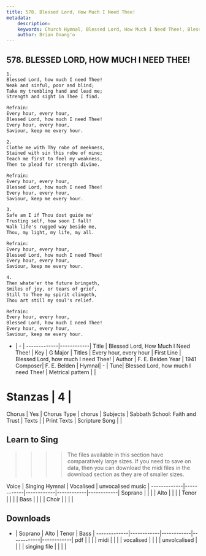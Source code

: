 ```yaml
---
title: 578. Blessed Lord, How Much I Need Thee!
metadata:
    description: 
    keywords: Church Hymnal, Blessed Lord, How Much I Need Thee!, Blessed Lord, how much I need Thee!, Every hour, every hour
    author: Brian Onang'o
---
```



## 578. BLESSED LORD, HOW MUCH I NEED THEE!

```txt
1.
Blessed Lord, how much I need Thee! 
Weak and sinful, poor and blind; 
Take my trembling hand and lead me; 
Strength and sight in Thee I find. 

Refrain:
Every hour, every hour, 
Blessed Lord, how much I need Thee! 
Every hour, every hour, 
Saviour, keep me every hour. 

2.
Clothe me with Thy robe of meekness, 
Stained with sin this robe of mine; 
Teach me first to feel my weakness, 
Then to plead for strength divine. 

Refrain:
Every hour, every hour, 
Blessed Lord, how much I need Thee! 
Every hour, every hour, 
Saviour, keep me every hour. 

3.
Safe am I if Thou dost guide me' 
Trusting self, how soon I fall! 
Walk life's rugged way beside me, 
Thou, my light, my life, my all. 

Refrain:
Every hour, every hour, 
Blessed Lord, how much I need Thee! 
Every hour, every hour, 
Saviour, keep me every hour. 

4.
Then whate'er the future bringeth, 
Smiles of joy, or tears of grief, 
Still to Thee my spirit clingeth, 
Thou art still my soul's relief.

Refrain:
Every hour, every hour, 
Blessed Lord, how much I need Thee! 
Every hour, every hour, 
Saviour, keep me every hour. 

```

- |   -  |
-------------|------------|
Title | Blessed Lord, How Much I Need Thee! |
Key | G Major |
Titles | Every hour, every hour |
First Line | Blessed Lord, how much I need Thee! |
Author | F. E. Belden
Year | 1941
Composer| F. E. Belden |
Hymnal|  - |
Tune| Blessed Lord, how much I need Thee! |
Metrical pattern | |
# Stanzas | 4 |
Chorus | Yes |
Chorus Type | chorus |
Subjects | Sabbath School: Faith and Trust |
Texts |  |
Print Texts | 
Scripture Song |  |
  
## Learn to Sing

>>>> The files available in this section have comparatively large sizes. If you need to save on data, then you can download the midi files in the download section as they are of smaller sizes.

Voice |  Singing Hymnal | Vocalised | unvocalised music |
-------------|------------|------------|------------|------------|
Soprano | | | |
Alto | | | |
Tenor | | | |
Bass | | | |
Choir | | | |

## Downloads

- |  Soprano | Alto | Tenor | Bass |
-------------|------------|------------|------------|------------|
pdf | | | |
midi | | | |
vocalised | | | |
unvolcalised | | | |
singing file | | | |
  